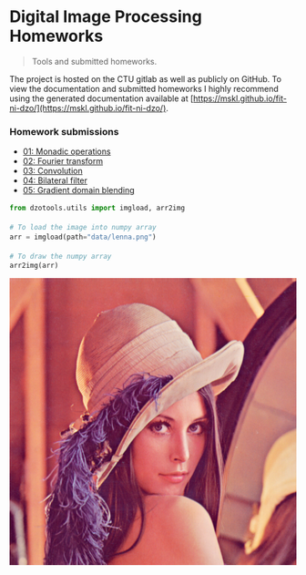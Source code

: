 # Digital Image Processing Homeworks
> Tools and submitted homeworks.


The project is hosted on the CTU gitlab as well as publicly on GitHub. To view the documentation and submitted homeworks I highly recommend using the generated documentation available at [https://mskl.github.io/fit-ni-dzo/](https://mskl.github.io/fit-ni-dzo/).

### Homework submissions
- [01: Monadic operations](https://mskl.github.io/fit-ni-dzo/monadic.html)
- [02: Fourier transform](https://mskl.github.io/fit-ni-dzo/fourier.html)
- [03: Convolution](https://mskl.github.io/fit-ni-dzo/convolution.html)
- [04: Bilateral filter](https://mskl.github.io/fit-ni-dzo/bilateral.html)
- [05: Gradient domain blending](https://mskl.github.io/fit-ni-dzo/image_blending.html)


```python
from dzotools.utils import imgload, arr2img

# To load the image into numpy array
arr = imgload(path="data/lenna.png")

# To draw the numpy array
arr2img(arr)
```




![png](docs/images/output_1_0.png)


